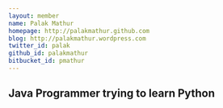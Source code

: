```yaml
---
layout: member
name: Palak Mathur
homepage: http://palakmathur.github.com
blog: http://palakmathur.wordpress.com
twitter_id: palak
github_id: palakmathur
bitbucket_id: pmathur
---
```


## Java Programmer trying to learn Python
